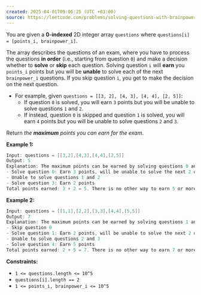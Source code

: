 ```yaml
---
created: 2025-04-01T09:06:25 (UTC +03:00)
source: https://leetcode.com/problems/solving-questions-with-brainpower/description/?envType=daily-question&envId=2025-04-01
---
```

You are given a **0-indexed** 2D integer array `questions` where `questions[i] = [points_i, brainpower_i]`.

The array describes the questions of an exam, where you have to process the questions **in order** (i.e., starting from question `0`) and make a decision whether to **solve** or **skip** each question. Solving question `i` will **earn** you `points_i` points but you will be **unable** to solve each of the next `brainpower_i` questions. If you skip question `i`, you get to make the decision on the next question.

-   For example, given `questions = [[3, 2], [4, 3], [4, 4], [2, 5]]`:
    -   If question `0` is solved, you will earn `3` points but you will be unable to solve questions `1` and `2`.
    -   If instead, question `0` is skipped and question `1` is solved, you will earn `4` points but you will be unable to solve questions `2` and `3`.

Return _the **maximum** points you can earn for the exam_.


**Example 1:**

``` Java
Input: questions = [[3,2],[4,3],[4,4],[2,5]]
Output: 5
Explanation: The maximum points can be earned by solving questions 0 and 3.
- Solve question 0: Earn 3 points, will be unable to solve the next 2 questions
- Unable to solve questions 1 and 2
- Solve question 3: Earn 2 points
Total points earned: 3 + 2 = 5. There is no other way to earn 5 or more points.
```


**Example 2:**

``` Java
Input: questions = [[1,1],[2,2],[3,3],[4,4],[5,5]]
Output: 7
Explanation: The maximum points can be earned by solving questions 1 and 4.
- Skip question 0
- Solve question 1: Earn 2 points, will be unable to solve the next 2 questions
- Unable to solve questions 2 and 3
- Solve question 4: Earn 5 points
Total points earned: 2 + 5 = 7. There is no other way to earn 7 or more points.
```


**Constraints:**

-   `1 <= questions.length <= 10^5`
-   `questions[i].length == 2`
-   `1 <= points_i, brainpower_i <= 10^5`
